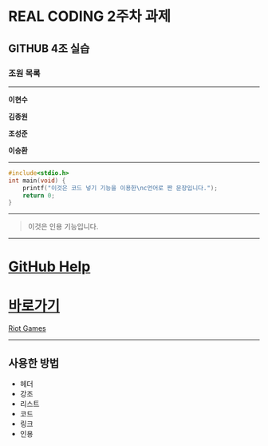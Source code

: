 # REAL CODING 2주차 과제
## GITHUB 4조 실습
### 조원 목록
---
**이현수**


**김종원**


**조성준**


**이승환**


---
```c
#include<stdio.h>
int main(void) {
	printf("이것은 코드 넣기 기능을 이용한\nc언어로 짠 문장입니다.");
	return 0;
}
```

---
>이것은 인용 기능입니다.
---

[GitHub Help](http://help.github.com/categories/writing-on-github/)
=======
[바로가기](http://help.github.com/categories/writing-on-github/)
=======
[Riot Games](https://www.riotgames.com/en)

---

## 사용한 방법
- 헤더
- 강조
- 리스트
- 코드
- 링크
- 인용
